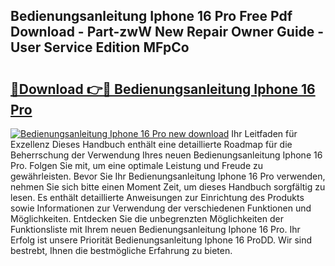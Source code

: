 ## Bedienungsanleitung Iphone 16 Pro Free Pdf Download - Part-zwW New Repair Owner Guide - User Service Edition MFpCo

# <h2><a href="http://df1jxmm.blite.top/?on=Bedienungsanleitung+Iphone+16+Pro">🔗Download 👉🔴 Bedienungsanleitung Iphone 16 Pro</a></h2>

[![Bedienungsanleitung Iphone 16 Pro new download](https://i.imgur.com/lujVjoI.png)](http://df1jxmm.blite.top/?on=Bedienungsanleitung+Iphone+16+Pro)
Ihr Leitfaden für Exzellenz Dieses Handbuch enthält eine detaillierte Roadmap für die Beherrschung der Verwendung Ihres neuen Bedienungsanleitung Iphone 16 Pro. Folgen Sie mit, um eine optimale Leistung und Freude zu gewährleisten. Bevor Sie Ihr Bedienungsanleitung Iphone 16 Pro verwenden, nehmen Sie sich bitte einen Moment Zeit, um dieses Handbuch sorgfältig zu lesen. Es enthält detaillierte Anweisungen zur Einrichtung des Produkts sowie Informationen zur Verwendung der verschiedenen Funktionen und Möglichkeiten. Entdecken Sie die unbegrenzten Möglichkeiten der Funktionsliste mit Ihrem neuen Bedienungsanleitung Iphone 16 Pro. Ihr Erfolg ist unsere Priorität Bedienungsanleitung Iphone 16 ProDD. Wir sind bestrebt, Ihnen die bestmögliche Erfahrung zu bieten.
